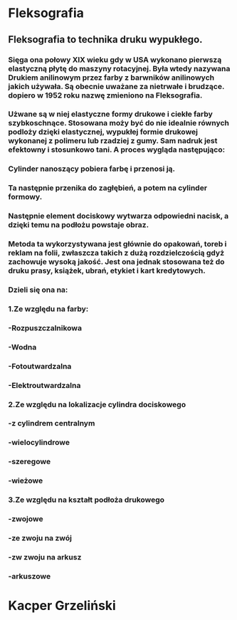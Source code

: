 # Fleksografia

## Fleksografia to technika druku wypukłego.
### Sięga ona połowy XIX wieku gdy w USA wykonano pierwszą elastyczną płytę do maszyny rotacyjnej. Była wtedy nazywana Drukiem anilinowym przez farby z barwników anilinowych jakich używała. Są obecnie uważane za nietrwałe i brudzące. dopiero w 1952 roku nazwę zmieniono na Fleksografia.
### 
### Użwane są w niej elastyczne formy drukowe i ciekłe farby szybkoschnące. Stosowana moży być do nie idealnie równych podloży dzięki elastycznej, wypukłej formie drukowej wykonanej z polimeru lub rzadziej z gumy. Sam nadruk jest efektowny i stosunkowo tani. A proces wygląda następująco:
### Cylinder nanoszący pobiera farbę i przenosi ją.
### Ta następnie przenika do zagłębień, a potem na cylinder formowy.
### Następnie element dociskowy wytwarza odpowiedni nacisk, a dzięki temu na podłożu powstaje obraz.
### Metoda ta wykorzystywana jest głównie do opakowań, toreb i reklam na folii, zwłaszcza takich z dużą rozdzielczością gdyż zachowuje wysoką jakość. Jest ona jednak stosowana też do druku prasy, książek, ubrań, etykiet i kart kredytowych.
### 
### 
### Dzieli się ona na:
### 1.Ze względu na farby:
### -Rozpuszczalnikowa
### -Wodna
### -Fotoutwardzalna
### -Elektroutwardzalna
### 2.Ze względu na lokalizacje cylindra dociskowego
### -z cylindrem centralnym
### -wielocylindrowe
### -szeregowe
### -wieżowe
### 3.Ze względu na kształt podłoża drukowego
### -zwojowe
### -ze zwoju na zwój
### -zw zwoju na arkusz
### -arkuszowe
# 	Kacper Grzeliński
